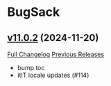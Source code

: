 # BugSack

## [v11.0.2](https://github.com/funkydude/BugSack/tree/v11.0.2) (2024-11-20)
[Full Changelog](https://github.com/funkydude/BugSack/compare/v11.0.1...v11.0.2) [Previous Releases](https://github.com/funkydude/BugSack/releases)

- bump toc  
- itIT locale updates (#114)  
